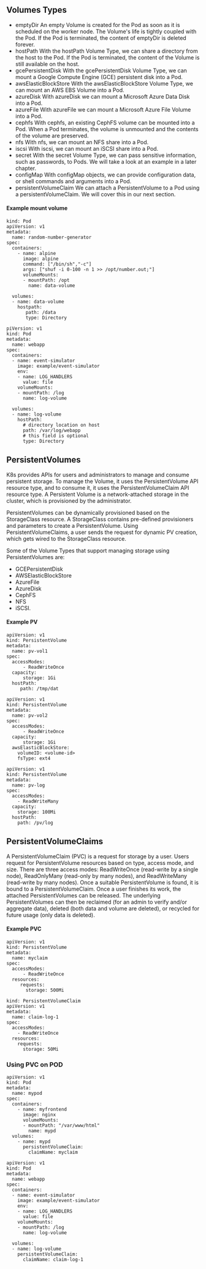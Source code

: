 ## Volumes Types
- emptyDir
    An empty Volume is created for the Pod as soon as it is scheduled on the worker node. The Volume's life is tightly coupled with the Pod. If the Pod is terminated, the content of emptyDir is deleted forever.  
- hostPath
    With the hostPath Volume Type, we can share a directory from the host to the Pod. If the Pod is terminated, the content of the Volume is still available on the host.
- gcePersistentDisk
    With the gcePersistentDisk Volume Type, we can mount a Google Compute Engine (GCE) persistent disk into a Pod.
- awsElasticBlockStore
    With the awsElasticBlockStore Volume Type, we can mount an AWS EBS Volume into a Pod. 
- azureDisk
    With azureDisk we can mount a Microsoft Azure Data Disk into a Pod.
-   azureFile
    With azureFile we can mount a Microsoft Azure File Volume into a Pod.
- cephfs
    With cephfs, an existing CephFS volume can be mounted into a Pod. When a Pod terminates, the volume is unmounted and the contents of the volume are preserved.
- nfs
    With nfs, we can mount an NFS share into a Pod.
- iscsi
    With iscsi, we can mount an iSCSI share into a Pod.
- secret
    With the secret Volume Type, we can pass sensitive information, such as passwords, to Pods. We will take a look at an example in a later chapter.
- configMap
    With configMap objects, we can provide configuration data, or shell commands and arguments into a Pod.
- persistentVolumeClaim
    We can attach a PersistentVolume to a Pod using a persistentVolumeClaim. We will cover this in our next section.

#### Example mount volume
```
kind: Pod 
apiVersion: v1 
metadata:
  name: random-number-generator
spec:
  containers:
    - name: alpine
      image: alpine
      command: ["/bin/sh","-c"]
      args: ["shuf -i 0-100 -n 1 >> /opt/number.out;"]
      volumeMounts:
      - mountPath: /opt
        name: data-volume

  volumes:
  - name: data-volume
    hostpath:
       path: /data
       type: Directory
```
```
piVersion: v1
kind: Pod
metadata:
  name: webapp
spec:
  containers:
  - name: event-simulator
    image: example/event-simulator
    env:
    - name: LOG_HANDLERS
      value: file
    volumeMounts:
    - mountPath: /log
      name: log-volume

  volumes:
  - name: log-volume
    hostPath:
      # directory location on host
      path: /var/log/webapp
      # this field is optional
      type: Directory
```

## PersistentVolumes
K8s provides APIs for users and administrators to manage and consume persistent storage. To manage the Volume, it uses the PersistentVolume API resource type, and to consume it, it uses the PersistentVolumeClaim API resource type. A Persistent Volume is a network-attached storage in the cluster, which is provisioned by the administrator.

PersistentVolumes can be dynamically provisioned based on the StorageClass resource. A StorageClass contains pre-defined provisioners and parameters to create a PersistentVolume. Using PersistentVolumeClaims, a user sends the request for dynamic PV creation, which gets wired to the StorageClass resource.

Some of the Volume Types that support managing storage using PersistentVolumes are:

- GCEPersistentDisk
- AWSElasticBlockStore
- AzureFile
- AzureDisk
- CephFS
- NFS
- iSCSI.

#### Example PV
```
apiVersion: v1 
kind: PersistentVolume 
metadata:
  name: pv-vol1
spec:
  accessModes:
      - ReadWriteOnce
  capacity:
      storage: 1Gi
  hostPath:
     path: /tmp/dat
```

```
apiVersion: v1 
kind: PersistentVolume 
metadata:
  name: pv-vol2
spec:
  accessModes:
      - ReadWriteOnce
  capacity:
      storage: 1Gi
  awsElasticBlockStore:
    volumeID: <volume-id>
    fsType: ext4
```

```
apiVersion: v1
kind: PersistentVolume
metadata:
  name: pv-log
spec:  
  accessModes:    
    - ReadWriteMany  
  capacity:    
    storage: 100Mi  
  hostPath:    
    path: /pv/log
```

## PersistentVolumeClaims
A PersistentVolumeClaim (PVC) is a request for storage by a user. Users request for PersistentVolume resources based on type, access mode, and size. There are three access modes: ReadWriteOnce (read-write by a single node), ReadOnlyMany (read-only by many nodes), and ReadWriteMany (read-write by many nodes). Once a suitable PersistentVolume is found, it is bound to a PersistentVolumeClaim. Once a user finishes its work, the attached PersistentVolumes can be released. The underlying PersistentVolumes can then be reclaimed (for an admin to verify and/or aggregate data), deleted (both data and volume are deleted), or recycled for future usage (only data is deleted). 

#### Example PVC
```
apiVersion: v1 
kind: PersistentVolume 
metadata:
  name: myclaim
spec:
  accessModes:
      - ReadWriteOnce
  resources:
     requests:
       storage: 500Mi
```

```
kind: PersistentVolumeClaim
apiVersion: v1
metadata:  
  name: claim-log-1
spec:  
  accessModes:    
    - ReadWriteOnce
  resources:
    requests:
      storage: 50Mi
```

### Using PVC on POD
```
apiVersion: v1
kind: Pod
metadata:
  name: mypod
spec:
  containers:
    - name: myfrontend
      image: nginx
      volumeMounts:
      - mountPath: "/var/www/html"
        name: mypd
  volumes:
    - name: mypd
      persistentVolumeClaim:
        claimName: myclaim
```

```
apiVersion: v1
kind: Pod
metadata:  
  name: webapp
spec:  
  containers:  
  - name: event-simulator    
    image: example/event-simulator
    env:
    - name: LOG_HANDLERS
      value: file
    volumeMounts:
    - mountPath: /log
      name: log-volume

  volumes:
  - name: log-volume
    persistentVolumeClaim:
      claimName: claim-log-1
```